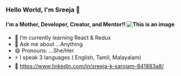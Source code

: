 ### Hello World, I'm Sreeja 👋

#### I'm a Mother, Developer, Creator, and Mentor!!      ![This is an image](https://raw.githubusercontent.com/arsentieva/arsentieva/main/code.gif)

<!--
**sreejaks23/sreejaks23** is a ✨ _special_ ✨ repository because its `README.md` (this file) appears on your GitHub profile.

Here are some ideas to get you started:

- 🔭 I’m currently working on ...
- - 👯 I’m looking to collaborate on ...
- 🤔 I’m looking for help with ...
- 📫 How to reach me: ...
-->


- 🌱 I’m currently learning React & Redux
- 💬 Ask me about ...Anything
- 😄 Pronouns: ...She/Her
- ⚡ I speak 3 languages ( English, Tamil, Malayalam)
- 📝 https://www.linkedin.com/in/sreeja-k-sarojam-841883a8/
